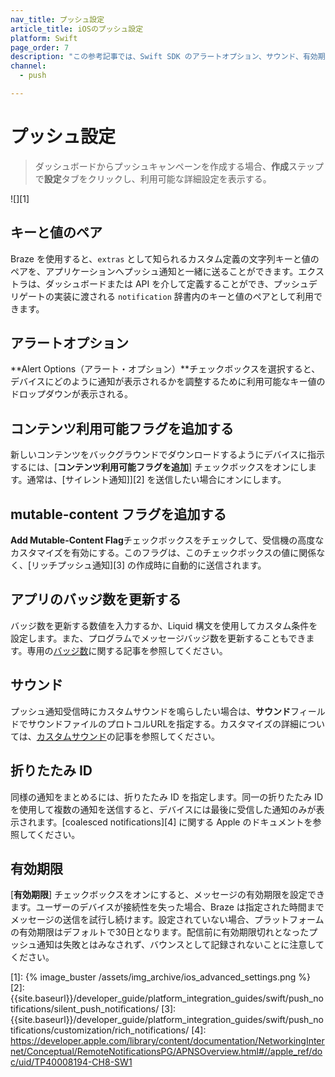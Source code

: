 ```yaml
---
nav_title: プッシュ設定
article_title: iOSのプッシュ設定
platform: Swift
page_order: 7
description: "この参考記事では、Swift SDK のアラートオプション、サウンド、有効期限など、iOS の高度なプッシュ通知設定について説明します。"
channel:
  - push

---
```


# プッシュ設定

> ダッシュボードからプッシュキャンペーンを作成する場合、**作成**ステップで**設定**タブをクリックし、利用可能な詳細設定を表示する。

![][1]

## キーと値のペア

Braze を使用すると、`extras` として知られるカスタム定義の文字列キーと値のペアを、アプリケーションへプッシュ通知と一緒に送ることができます。エクストラは、ダッシュボードまたは API を介して定義することができ、プッシュデリゲートの実装に渡される `notification` 辞書内のキーと値のペアとして利用できます。

## アラートオプション

**Alert Options（アラート・オプション）**チェックボックスを選択すると、デバイスにどのように通知が表示されるかを調整するために利用可能なキー値のドロップダウンが表示される。

## コンテンツ利用可能フラグを追加する

新しいコンテンツをバックグラウンドでダウンロードするようにデバイスに指示するには、\[**コンテンツ利用可能フラグを追加**] チェックボックスをオンにします。通常は、\[サイレント通知]][2] を送信したい場合にオンにします。

## mutable-content フラグを追加する

**Add Mutable-Content Flag**チェックボックスをチェックして、受信機の高度なカスタマイズを有効にする。このフラグは、このチェックボックスの値に関係なく、\[リッチプッシュ通知][3] の作成時に自動的に送信されます。

## アプリのバッジ数を更新する

バッジ数を更新する数値を入力するか、Liquid 構文を使用してカスタム条件を設定します。また、プログラムでメッセージバッジ数を更新することもできます。専用の[バッジ数]({{site.baseurl}}/developer_guide/platform_integration_guides/swift/push_notifications/customization/badges/)に関する記事を参照してください。

## サウンド

プッシュ通知受信時にカスタムサウンドを鳴らしたい場合は、**サウンド**フィールドでサウンドファイルのプロトコルURLを指定する。カスタマイズの詳細については、[カスタムサウンド]({{site.baseurl}}/developer_guide/platform_integration_guides/swift/push_notifications/customization/custom_sounds/)の記事を参照してください。

## 折りたたみ ID

同様の通知をまとめるには、折りたたみ ID を指定します。同一の折りたたみ ID を使用して複数の通知を送信すると、デバイスには最後に受信した通知のみが表示されます。\[coalesced notifications][4] に関する Apple のドキュメントを参照してください。

## 有効期限

\[**有効期限**] チェックボックスをオンにすると、メッセージの有効期限を設定できます。ユーザーのデバイスが接続性を失った場合、Braze は指定された時間までメッセージの送信を試行し続けます。設定されていない場合、プラットフォームの有効期限はデフォルトで30日となります。配信前に有効期限切れとなったプッシュ通知は失敗とはみなされず、バウンスとして記録されないことに注意してください。

[1]: {% image_buster /assets/img_archive/ios_advanced_settings.png %}
[2]: {{site.baseurl}}/developer_guide/platform_integration_guides/swift/push_notifications/silent_push_notifications/
[3]: {{site.baseurl}}/developer_guide/platform_integration_guides/swift/push_notifications/customization/rich_notifications/
[4]: https://developer.apple.com/library/content/documentation/NetworkingInternet/Conceptual/RemoteNotificationsPG/APNSOverview.html#//apple_ref/doc/uid/TP40008194-CH8-SW1
